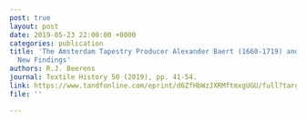 ```yaml
---
post: true
layout: post
date: 2019-05-23 22:00:00 +0000
categories: publication
title: 'The Amsterdam Tapestry Producer Alexander Baert (1660-1719) and his Workshop:
  New Findings'
authors: R.J. Beerens
journal: Textile History 50 (2019), pp. 41-54.
link: https://www.tandfonline.com/eprint/d6ZfHbWzJXRMftmxgUGU/full?target=10.1080/00404969.2019.1582581
file: ''

---
```

